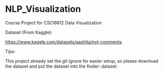 # NLP_Visualization
Course Project for CSCI6612 Data Visualization

Dataset (From Kaggle):

https://www.kaggle.com/datasets/aashita/nyt-comments


Tips:

This project already set the git ignore for easier setup, so please download the dataset and put the dataset into the floder: dataset.